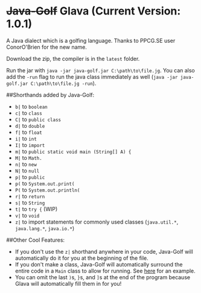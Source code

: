 # <s>Java-Golf</s> Glava (Current Version: 1.0.1)
A Java dialect which is a golfing language. Thanks to PPCG.SE user ConorO'Brien for the new name.

Download the zip, the compiler is in the `latest` folder.

Run the jar with `java -jar java-golf.jar C:\path\to\file.jg`. You can also add the `-run` flag to run the java class immediately as well (`java -jar java-golf.jar C:\path\to\file.jg -run`).

##Shorthands added by Java-Golf:
 - `b|` to `boolean `
 - `c|` to `class `
 - `C|` to `public class `
 - `d|` to `double `
 - `f|` to `float `
 - `i|` to `int `
 - `I|` to `import `
 - `m|` to `public static void main (String[] A) {`
 - `M|` to `Math.`
 - `n|` to `new `
 - `N|` to `null `
 - `p|` to `public `
 - `p(` to `System.out.print(`
 - `P(` to `System.out.println(`
 - `r|` to `return `
 - `s|` to `String `
 - `t|` to `try {` (WIP)
 - `v|` to `void `
 - `z|` to import statements for commonly used classes (`java.util.*`, `java.lang.*`, `java.io.*`)

##Other Cool Features:
 - If you don't use the `z|` shorthand anywhere in your code, Java-Golf will automatically do it for you at the beginning of the file.
 - If you don't make a class, Java-Golf will automatically surround the entire code in a `Main` class to allow for running. See [here](http://codegolf.stackexchange.com/questions/55422/hello-world/68496#68496) for an example.
 - You can omit the last `)`s, `}`s, and `]`s at the end of the program because Glava will automatically fill them in for you!
